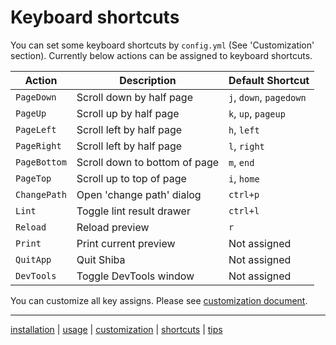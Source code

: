 Keyboard shortcuts
==================

You can set some keyboard shortcuts by `config.yml` (See 'Customization' section).
Currently below actions can be assigned to keyboard shortcuts.

| Action       | Description                   | Default Shortcut        |
| ------------ | ----------------------------- | ----------------------- |
| `PageDown`   | Scroll down by half page      | `j`, `down`, `pagedown` |
| `PageUp`     | Scroll up by half page        | `k`, `up`, `pageup`     |
| `PageLeft`   | Scroll left by half page      | `h`, `left`             |
| `PageRight`  | Scroll left by half page      | `l`, `right`            |
| `PageBottom` | Scroll down to bottom of page | `m`, `end`              |
| `PageTop`    | Scroll up to top of page      | `i`, `home`             |
| `ChangePath` | Open 'change path' dialog     | `ctrl+p`                |
| `Lint`       | Toggle lint result drawer     | `ctrl+l`                |
| `Reload`     | Reload preview                | `r`                     |
| `Print`      | Print current preview         | Not assigned            |
| `QuitApp`    | Quit Shiba                    | Not assigned            |
| `DevTools`   | Toggle DevTools window        | Not assigned            |

You can customize all key assigns.  Please see [customization document](customization.md).


-----------------
[installation](installation.md) | [usage](usage.md) | [customization](customization.md) | [shortcuts](shortcuts.md) | [tips](tips.md)
